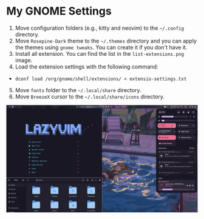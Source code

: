 # My GNOME Settings

1. Move configuration folders (e.g., kitty and neovim) to the `~/.config` directory.
2. Move `Rosepine-Dark` theme to the `~/.themes` directory and you can apply the themes using `gnome tweaks`. You can create it if you don't have it.
3. Install all extension. You can find the list in the `list-extensions.png` image.
4. Load the extension settings with the following command: 
- `dconf load /org/gnome/shell/extensions/ < extensio-settings.txt`
5. Move `fonts` folder to the `~/.local/share` directory.
6. Move `BreezeX` cursor to the `~/.local/share/icons` directory.

![desktop](desktop.png "my desktop")
